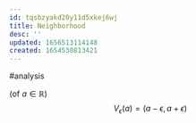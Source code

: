 ```yaml
---
id: tqsbzyakd20y11d5xkej6wj
title: Neighborhood
desc: ''
updated: 1656513114148
created: 1654530813421
---
```

#analysis 

(of $a \in \mathbb{R}$)
$$V_\epsilon(a) = (a-\epsilon, a+\epsilon)$$
